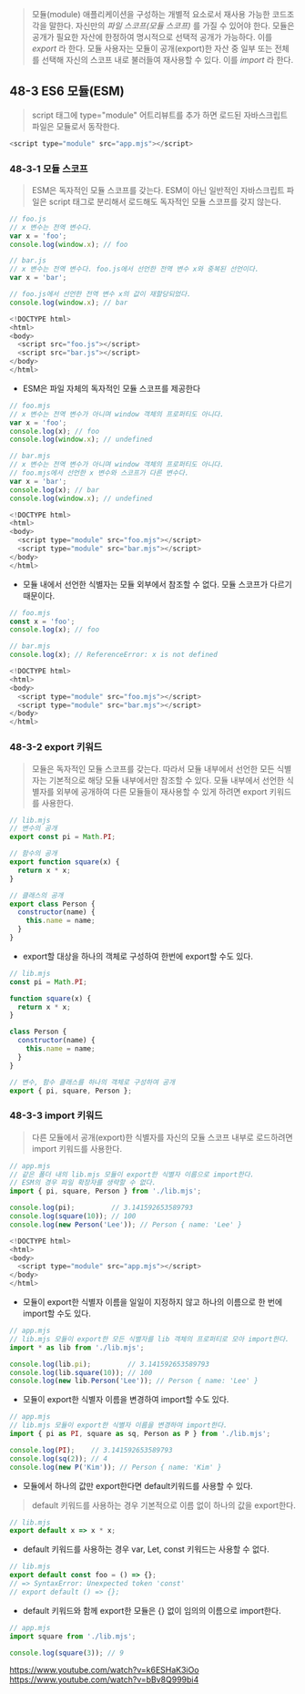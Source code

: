 > 모듈(module) 애플리케이션을 구성하는 개별적 요소로서 재사용 가능한 코드조각을 말한다.
> 자신만의 *파일 스코프(모듈 스코프)* 를 가질 수 있어야 한다.
> 모듈은 공개가 필요한 자산에 한정하여 명시적으로 선택적 공개가 가능하다. 이를 *export* 라 한다.
> 모듈 사용자는 모듈이 공개(export)한 자산 중 일부 또는 전체를 선택해 자신의 스코프 내로 불러들여 재사용할 수 있다. 이를 *import* 라 한다.


## 48-3 ES6 모듈(ESM)
> script 태그에 type="module" 어트리뷰트를 추가 하면 로드된 자바스크립트 파일은 모듈로서 동작한다.

```javascript
<script type="module" src="app.mjs"></script>
```


### 48-3-1 모듈 스코프
>ESM은 독자적인 모듈 스코프를 갖는다. 
>ESM이 아닌 일반적인 자바스크립트 파일은 script 태그로 분리해서 로드해도 독자적인 모듈 스코프를 갖지 않는다.

```javascript
// foo.js
// x 변수는 전역 변수다.
var x = 'foo';
console.log(window.x); // foo

// bar.js
// x 변수는 전역 변수다. foo.js에서 선언한 전역 변수 x와 중복된 선언이다.
var x = 'bar';

// foo.js에서 선언한 전역 변수 x의 값이 재할당되었다.
console.log(window.x); // bar

<!DOCTYPE html>
<html>
<body>
  <script src="foo.js"></script>
  <script src="bar.js"></script>
</body>
</html>
```


- ESM은 파일 자체의 독자적인 모듈 스코프를 제공한다

```javascript
// foo.mjs
// x 변수는 전역 변수가 아니며 window 객체의 프로퍼티도 아니다.
var x = 'foo';
console.log(x); // foo
console.log(window.x); // undefined

// bar.mjs
// x 변수는 전역 변수가 아니며 window 객체의 프로퍼티도 아니다.
// foo.mjs에서 선언한 x 변수와 스코프가 다른 변수다.
var x = 'bar';
console.log(x); // bar
console.log(window.x); // undefined

<!DOCTYPE html>
<html>
<body>
  <script type="module" src="foo.mjs"></script>
  <script type="module" src="bar.mjs"></script>
</body>
</html>
```


- 모듈 내에서 선언한 식별자는 모듈 외부에서 참조할 수 없다. 모듈 스코프가 다르기 때문이다.

```javascript
// foo.mjs
const x = 'foo';
console.log(x); // foo

// bar.mjs
console.log(x); // ReferenceError: x is not defined

<!DOCTYPE html>
<html>
<body>
  <script type="module" src="foo.mjs"></script>
  <script type="module" src="bar.mjs"></script>
</body>
</html>
```



### 48-3-2 export 키워드
> 모듈은 독자적인 모듈 스코프를 갖는다.
> 따라서 모듈 내부에서 선언한 모든 식별자는 기본적으로 해당 모듈 내부에서만 참조할 수 있다.
> 모듈 내부에서 선언한 식별자를 외부에 공개하여 다른 모듈들이 재사용할 수 있게 하려면 export 키워드를 사용한다.

```javascript
// lib.mjs
// 변수의 공개
export const pi = Math.PI;

// 함수의 공개
export function square(x) {
  return x * x;
}

// 클래스의 공개
export class Person {
  constructor(name) {
    this.name = name;
  }
}
```


- export할 대상을 하나의 객체로 구성하여 한번에 export할 수도 있다.

```javascript
// lib.mjs
const pi = Math.PI;

function square(x) {
  return x * x;
}

class Person {
  constructor(name) {
    this.name = name;
  }
}

// 변수, 함수 클래스를 하나의 객체로 구성하여 공개
export { pi, square, Person };
```


### 48-3-3 import 키워드
> 다른 모듈에서 공개(export)한 식별자를 자신의 모듈 스코프 내부로 로드하려면 import 키워드를 사용한다.

```javascript
// app.mjs
// 같은 폴더 내의 lib.mjs 모듈이 export한 식별자 이름으로 import한다.
// ESM의 경우 파일 확장자를 생략할 수 없다.
import { pi, square, Person } from './lib.mjs';

console.log(pi);         // 3.141592653589793
console.log(square(10)); // 100
console.log(new Person('Lee')); // Person { name: 'Lee' }

<!DOCTYPE html>
<html>
<body>
  <script type="module" src="app.mjs"></script>
</body>
</html>
```



- 모듈이 export한 식별자 이름을 일일이 지정하지 않고 하나의 이름으로 한 번에 import할 수도 있다.

```javascript
// app.mjs
// lib.mjs 모듈이 export한 모든 식별자를 lib 객체의 프로퍼티로 모아 import한다.
import * as lib from './lib.mjs';

console.log(lib.pi);         // 3.141592653589793
console.log(lib.square(10)); // 100
console.log(new lib.Person('Lee')); // Person { name: 'Lee' }
```


- 모듈이 export한 식별자 이름을 변경하여 import할 수도 있다.

```javascript
// app.mjs
// lib.mjs 모듈이 export한 식별자 이름을 변경하여 import한다.
import { pi as PI, square as sq, Person as P } from './lib.mjs';

console.log(PI);    // 3.141592653589793
console.log(sq(2)); // 4
console.log(new P('Kim')); // Person { name: 'Kim' }
```


- 모듈에서 하나의 값만 export한다면 default키워드를 사용할 수 있다.

> default 키워드를 사용하는 경우 기본적으로 이름 없이 하나의 값을 export한다.

```javascript
// lib.mjs
export default x => x * x;

```

- default 키워드를 사용하는 경우 var, Let, const 키워드는 사용할 수 없다.

```javascript
// lib.mjs
export default const foo = () => {};
// => SyntaxError: Unexpected token 'const'
// export default () => {};
```

- default 키워드와 함께 export한 모듈은 {} 없이 임의의 이름으로 import한다.

```javascript
// app.mjs
import square from './lib.mjs';

console.log(square(3)); // 9
```


https://www.youtube.com/watch?v=k6ESHaK3iOo
https://www.youtube.com/watch?v=bBv8Q999bi4


